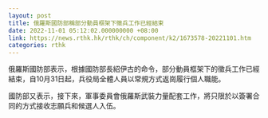 ```yaml
---
layout: post
title: 俄羅斯國防部稱部分動員框架下徵兵工作已經結束
date: 2022-11-01 05:12:02.000000000 +08:00
link: https://news.rthk.hk/rthk/ch/component/k2/1673578-20221101.htm
categories: rthk
---
```


俄羅斯國防部表示，根據國防部長紹伊古的命令，部分動員框架下的徵兵工作已經結束，自10月31日起，兵役局全體人員以常規方式返崗履行個人職能。

國防部又表示，接下來，軍事委員會俄羅斯武裝力量配套工作，將只限於以簽署合同的方式接收志願兵和候選人入伍。
